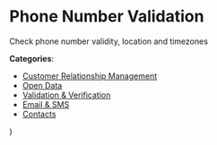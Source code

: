 # Phone Number Validation


Check phone number validity, location and timezones



**Categories**:
- [Customer Relationship Management](https://github.com/apis-list/apis-list#customer-relationship-management)
- [Open Data](https://github.com/apis-list/apis-list#open-data)
- [Validation & Verification](https://github.com/apis-list/apis-list#validation-and-verification)
- [Email & SMS](https://github.com/apis-list/apis-list#email-and-sms)
- [Contacts](https://github.com/apis-list/apis-list#contacts)



)



